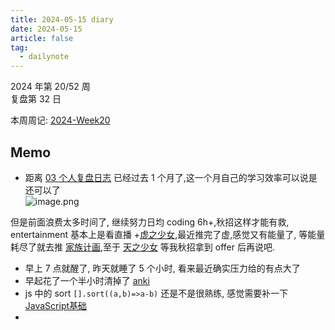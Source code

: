 ```yaml
---
title: 2024-05-15 diary
date: 2024-05-15
article: false
tag:
  - dailynote
---
```

  
2024 年第 20/52 周  
复盘第 32 日

本周周记: [2024-Week20](2024-Week20)

## Memo
- 距离 [03 个人复盘日志](../../08%20Tools/01%20系统/03%20个人复盘日志) 已经过去 1 个月了,这一个月自己的学习效率可以说是还可以了  
![image.png](https://oss.naglfar28.com/naglfar28/202405150016612.png)

但是前面浪费太多时间了, 继续努力日均 coding 6h+,秋招这样才能有救, entertainment 基本上是看直播 +[虚之少女](../../01%20Reading/01%20视觉小说/虚之少女),最近推完了虚,感觉又有能量了, 等能量耗尽了就去推 [家族计画](../../01%20Reading/01%20视觉小说/家族计画),至于 [天之少女](../../01%20Reading/01%20视觉小说/天之少女) 等我秋招拿到 offer 后再说吧.

- 早上 7 点就醒了, 昨天就睡了 5 个小时, 看来最近确实压力给的有点大了
- 早起花了一个半小时清掉了 [anki](../../08%20Tools/01%20系统/blog_flow/anki)
- js 中的 sort `[].sort((a,b)=>a-b)` 还是不是很熟练, 感觉需要补一下 [JavaScript基础](../../04%20Coding%20&%20Tech/01%20Programming%20Language/04%20JavaScript/JavaScript)
- 